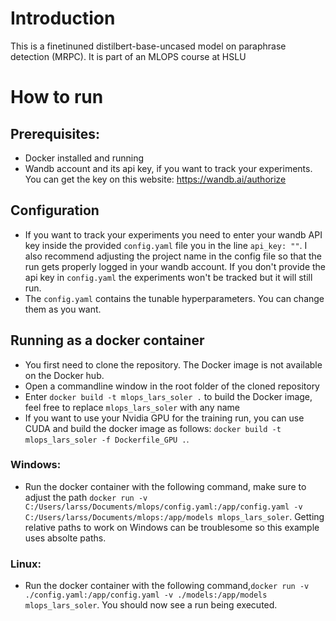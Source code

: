 # Introduction
This is a finetinuned distilbert-base-uncased model on paraphrase detection (MRPC). It is part of an MLOPS course at HSLU



# How to run
## Prerequisites:
- Docker installed and running
- Wandb account and its api key, if you want to track your experiments. You can get the key on this website: https://wandb.ai/authorize

## Configuration
- If you want to track your experiments you need to enter your wandb API key inside the provided ```config.yaml``` file you in the line ```api_key: ""```. I also recommend adjusting the project name in the config file so that the run gets properly logged in your wandb account. If you don't provide the api key in ```config.yaml``` the experiments won't be tracked but it will still run.
- The ```config.yaml``` contains the tunable hyperparameters. You can change them as you want.

## Running as a docker container
- You first need to clone the repository. The Docker image is not available on the Docker hub.
- Open a commandline window in the root folder of the cloned repository
- Enter ```docker build -t mlops_lars_soler .``` to build the Docker image, feel free to replace ```mlops_lars_soler``` with any name
- If you want to use your Nvidia GPU for the training run, you can use CUDA and build the docker image as follows: ```docker build -t mlops_lars_soler -f Dockerfile_GPU .```.
### Windows:
- Run the docker container with the following command, make sure to adjust the path ```docker run -v C:/Users/larss/Documents/mlops/config.yaml:/app/config.yaml -v C:/Users/larss/Documents/mlops:/app/models mlops_lars_soler```. Getting relative paths to work on Windows can be troublesome so this example uses absolte paths.

### Linux:
- Run the docker container with the following command,```docker run -v ./config.yaml:/app/config.yaml -v ./models:/app/models mlops_lars_soler```.
You should now see a run being executed. 
